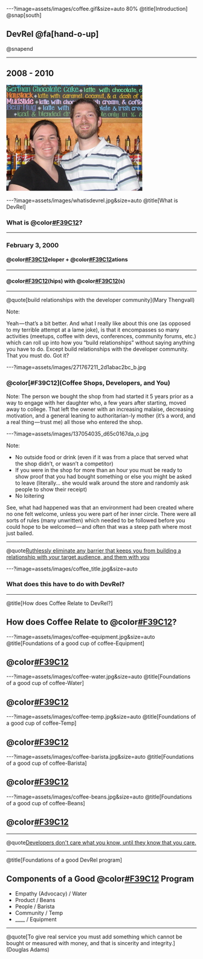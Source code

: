 ---?image=assets/images/coffee.gif&size=auto 80%
@title[Introduction]
@snap[south]
## DevRel @fa[hand-o-up]
@snapend

---
## 2008 - 2010
![crazy kids](assets/images/crazykids.jpg)

---?image=assets/images/whatisdevrel.jpg&size=auto
@title[What is DevRel]
### What is @color[#F39C12]("DevRel")?

---
### February 3, 2000
#### @color[#F39C12](Dev)eloper + @color[#F39C12](Rel)ations

---
#### @color[#F39C12](Relations)(hips) with @color[#F39C12](Developer)(s)

---
@quote[build relationships with the developer community](Mary Thengvall)

Note:

Yeah — that’s a bit better. And what I really like about this one (as opposed to my terrible attempt at a lame joke), is that it encompasses so many activities (meetups, coffee with devs, conferences, community forums, etc.) which can roll up into how you “build relationships” without saying anything you have to do. Except build relationships with the developer community. That you must do. Got it?

---?image=assets/images/271767211_2d1abac2bc_b.jpg
### @color[#F39C12](Coffee Shops, Developers, and You)

Note:
The person we bought the shop from had started it 5 years prior as a way to engage with her daughter who, a few years after starting, moved away to college. That left the owner with an increasing malaise, decreasing motivation, and a general leaning to authoritarian-ly mother (it’s a word, and a real thing — trust me) all those who entered the shop.

---?image=assets/images/137054035_d65c0167da_o.jpg

Note:
- No outside food or drink (even if it was from a place that served what the shop didn’t, or wasn’t a competitor)
- If you were in the shop for more than an hour you must be ready to show proof that you had bought something or else you might be asked to leave (literally… she would walk around the store and randomly ask people to show their receipt)
- No loitering

See, what had happened was that an environment had been created where no one felt welcome, unless you were part of her inner circle. There were all sorts of rules (many unwritten) which needed to be followed before you could hope to be welcomed — and often that was a steep path where most just bailed.

---
@quote[Ruthlessly eliminate any barrier that keeps you from building a relationship with your target audience, and them with you](me)

---?image=assets/images/coffee_title.jpg&size=auto
### What does this have to do with DevRel?

---
@title[How does Coffee Relate to DevRel?]
## How does Coffee Relate to @color[#F39C12](DevRel)?

---?image=assets/images/coffee-equipment.jpg&size=auto
@title[Foundations of a good cup of coffee-Equipment]
## @color[#F39C12](Equipment)
---?image=assets/images/coffee-water.jpg&size=auto
@title[Foundations of a good cup of coffee-Water]
## @color[#F39C12](Water)
---?image=assets/images/coffee-temp.jpg&size=auto
@title[Foundations of a good cup of coffee-Temp]
## @color[#F39C12](Temp)
---?image=assets/images/coffee-barista.jpg&size=auto
@title[Foundations of a good cup of coffee-Barista]
## @color[#F39C12](Barista)
---?image=assets/images/coffee-beans.jpg&size=auto
@title[Foundations of a good cup of coffee-Beans]
## @color[#F39C12](Beans)

---
@quote[Developers don't care what you know, until they know that you care.](Me)

---
@title[Foundations of a good DevRel program]
## Components of a Good @color[#F39C12](DevRel) Program
- Empathy (Advocacy) / Water
- Product / Beans
- People / Barista
- Community / Temp
- ____ / Equipment

---
@quote[To give real service you must add something which cannot be bought or measured with money, and that is sincerity and integrity.](Douglas Adams)
